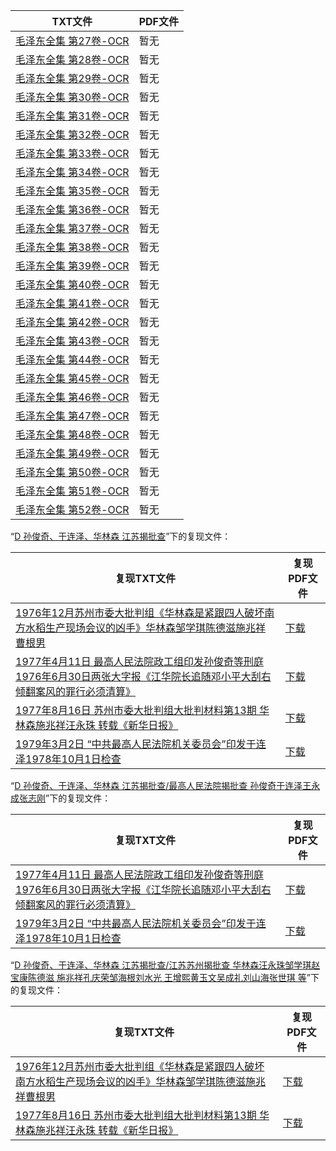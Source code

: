 | TXT文件 | PDF文件 |
| ------- | ------- |
| [毛泽东全集 第27卷-OCR](%E6%AF%9B%E6%B3%BD%E4%B8%9C%E5%85%A8%E9%9B%86%20%E7%AC%AC27%E5%8D%B7-OCR.txt) | 暂无 |
| [毛泽东全集 第28卷-OCR](%E6%AF%9B%E6%B3%BD%E4%B8%9C%E5%85%A8%E9%9B%86%20%E7%AC%AC28%E5%8D%B7-OCR.txt) | 暂无 |
| [毛泽东全集 第29卷-OCR](%E6%AF%9B%E6%B3%BD%E4%B8%9C%E5%85%A8%E9%9B%86%20%E7%AC%AC29%E5%8D%B7-OCR.txt) | 暂无 |
| [毛泽东全集 第30卷-OCR](%E6%AF%9B%E6%B3%BD%E4%B8%9C%E5%85%A8%E9%9B%86%20%E7%AC%AC30%E5%8D%B7-OCR.txt) | 暂无 |
| [毛泽东全集 第31卷-OCR](%E6%AF%9B%E6%B3%BD%E4%B8%9C%E5%85%A8%E9%9B%86%20%E7%AC%AC31%E5%8D%B7-OCR.txt) | 暂无 |
| [毛泽东全集 第32卷-OCR](%E6%AF%9B%E6%B3%BD%E4%B8%9C%E5%85%A8%E9%9B%86%20%E7%AC%AC32%E5%8D%B7-OCR.txt) | 暂无 |
| [毛泽东全集 第33卷-OCR](%E6%AF%9B%E6%B3%BD%E4%B8%9C%E5%85%A8%E9%9B%86%20%E7%AC%AC33%E5%8D%B7-OCR.txt) | 暂无 |
| [毛泽东全集 第34卷-OCR](%E6%AF%9B%E6%B3%BD%E4%B8%9C%E5%85%A8%E9%9B%86%20%E7%AC%AC34%E5%8D%B7-OCR.txt) | 暂无 |
| [毛泽东全集 第35卷-OCR](%E6%AF%9B%E6%B3%BD%E4%B8%9C%E5%85%A8%E9%9B%86%20%E7%AC%AC35%E5%8D%B7-OCR.txt) | 暂无 |
| [毛泽东全集 第36卷-OCR](%E6%AF%9B%E6%B3%BD%E4%B8%9C%E5%85%A8%E9%9B%86%20%E7%AC%AC36%E5%8D%B7-OCR.txt) | 暂无 |
| [毛泽东全集 第37卷-OCR](%E6%AF%9B%E6%B3%BD%E4%B8%9C%E5%85%A8%E9%9B%86%20%E7%AC%AC37%E5%8D%B7-OCR.txt) | 暂无 |
| [毛泽东全集 第38卷-OCR](%E6%AF%9B%E6%B3%BD%E4%B8%9C%E5%85%A8%E9%9B%86%20%E7%AC%AC38%E5%8D%B7-OCR.txt) | 暂无 |
| [毛泽东全集 第39卷-OCR](%E6%AF%9B%E6%B3%BD%E4%B8%9C%E5%85%A8%E9%9B%86%20%E7%AC%AC39%E5%8D%B7-OCR.txt) | 暂无 |
| [毛泽东全集 第40卷-OCR](%E6%AF%9B%E6%B3%BD%E4%B8%9C%E5%85%A8%E9%9B%86%20%E7%AC%AC40%E5%8D%B7-OCR.txt) | 暂无 |
| [毛泽东全集 第41卷-OCR](%E6%AF%9B%E6%B3%BD%E4%B8%9C%E5%85%A8%E9%9B%86%20%E7%AC%AC41%E5%8D%B7-OCR.txt) | 暂无 |
| [毛泽东全集 第42卷-OCR](%E6%AF%9B%E6%B3%BD%E4%B8%9C%E5%85%A8%E9%9B%86%20%E7%AC%AC42%E5%8D%B7-OCR.txt) | 暂无 |
| [毛泽东全集 第43卷-OCR](%E6%AF%9B%E6%B3%BD%E4%B8%9C%E5%85%A8%E9%9B%86%20%E7%AC%AC43%E5%8D%B7-OCR.txt) | 暂无 |
| [毛泽东全集 第44卷-OCR](%E6%AF%9B%E6%B3%BD%E4%B8%9C%E5%85%A8%E9%9B%86%20%E7%AC%AC44%E5%8D%B7-OCR.txt) | 暂无 |
| [毛泽东全集 第45卷-OCR](%E6%AF%9B%E6%B3%BD%E4%B8%9C%E5%85%A8%E9%9B%86%20%E7%AC%AC45%E5%8D%B7-OCR.txt) | 暂无 |
| [毛泽东全集 第46卷-OCR](%E6%AF%9B%E6%B3%BD%E4%B8%9C%E5%85%A8%E9%9B%86%20%E7%AC%AC46%E5%8D%B7-OCR.txt) | 暂无 |
| [毛泽东全集 第47卷-OCR](%E6%AF%9B%E6%B3%BD%E4%B8%9C%E5%85%A8%E9%9B%86%20%E7%AC%AC47%E5%8D%B7-OCR.txt) | 暂无 |
| [毛泽东全集 第48卷-OCR](%E6%AF%9B%E6%B3%BD%E4%B8%9C%E5%85%A8%E9%9B%86%20%E7%AC%AC48%E5%8D%B7-OCR.txt) | 暂无 |
| [毛泽东全集 第49卷-OCR](%E6%AF%9B%E6%B3%BD%E4%B8%9C%E5%85%A8%E9%9B%86%20%E7%AC%AC49%E5%8D%B7-OCR.txt) | 暂无 |
| [毛泽东全集 第50卷-OCR](%E6%AF%9B%E6%B3%BD%E4%B8%9C%E5%85%A8%E9%9B%86%20%E7%AC%AC50%E5%8D%B7-OCR.txt) | 暂无 |
| [毛泽东全集 第51卷-OCR](%E6%AF%9B%E6%B3%BD%E4%B8%9C%E5%85%A8%E9%9B%86%20%E7%AC%AC51%E5%8D%B7-OCR.txt) | 暂无 |
| [毛泽东全集 第52卷-OCR](%E6%AF%9B%E6%B3%BD%E4%B8%9C%E5%85%A8%E9%9B%86%20%E7%AC%AC52%E5%8D%B7-OCR.txt) | 暂无 |

“[D 孙俊奇、于连泽、华林森 江苏揭批查](../D%20%E5%AD%99%E4%BF%8A%E5%A5%87%E3%80%81%E4%BA%8E%E8%BF%9E%E6%B3%BD%E3%80%81%E5%8D%8E%E6%9E%97%E6%A3%AE%20%E6%B1%9F%E8%8B%8F%E6%8F%AD%E6%89%B9%E6%9F%A5)”下的复现文件：

| 复现TXT文件 | 复现PDF文件 |
| ------- | ------- |
| [1976年12月苏州市委大批判组《华林森是紧跟四人破坏南方水稻生产现场会议的凶手》华林森邹学琪陈德滋施兆祥曹根男](../D%20%E5%AD%99%E4%BF%8A%E5%A5%87%E3%80%81%E4%BA%8E%E8%BF%9E%E6%B3%BD%E3%80%81%E5%8D%8E%E6%9E%97%E6%A3%AE%20%E6%B1%9F%E8%8B%8F%E6%8F%AD%E6%89%B9%E6%9F%A5/%E6%B1%9F%E8%8B%8F%E8%8B%8F%E5%B7%9E%E6%8F%AD%E6%89%B9%E6%9F%A5%20%E5%8D%8E%E6%9E%97%E6%A3%AE%E6%B1%AA%E6%B0%B8%E7%8F%A0%E9%82%B9%E5%AD%A6%E7%90%AA%E8%B5%B5%E5%AE%9D%E5%BA%B7%E9%99%88%E5%BE%B7%E6%BB%8B%20%E6%96%BD%E5%85%86%E7%A5%A5%E5%AD%94%E5%BA%86%E8%8D%A3%E9%82%B9%E6%B5%B7%E6%A0%B9%E5%88%98%E6%B0%B4%E5%85%89%20%E7%8E%8B%E5%A2%9E%E7%86%99%E9%BB%84%E7%8E%89%E6%96%87%E5%90%B4%E6%88%90%E7%A4%BC%E5%88%98%E5%B1%B1%E6%B5%B7%E5%BC%A0%E4%B8%96%E7%90%AA%20%E7%AD%89/1976%E5%B9%B412%E6%9C%88%E8%8B%8F%E5%B7%9E%E5%B8%82%E5%A7%94%E5%A4%A7%E6%89%B9%E5%88%A4%E7%BB%84%E3%80%8A%E5%8D%8E%E6%9E%97%E6%A3%AE%E6%98%AF%E7%B4%A7%E8%B7%9F%E5%9B%9B%E4%BA%BA%E7%A0%B4%E5%9D%8F%E5%8D%97%E6%96%B9%E6%B0%B4%E7%A8%BB%E7%94%9F%E4%BA%A7%E7%8E%B0%E5%9C%BA%E4%BC%9A%E8%AE%AE%E7%9A%84%E5%87%B6%E6%89%8B%E3%80%8B%E5%8D%8E%E6%9E%97%E6%A3%AE%E9%82%B9%E5%AD%A6%E7%90%AA%E9%99%88%E5%BE%B7%E6%BB%8B%E6%96%BD%E5%85%86%E7%A5%A5%E6%9B%B9%E6%A0%B9%E7%94%B7.txt) | [下载](../D%20%E5%AD%99%E4%BF%8A%E5%A5%87%E3%80%81%E4%BA%8E%E8%BF%9E%E6%B3%BD%E3%80%81%E5%8D%8E%E6%9E%97%E6%A3%AE%20%E6%B1%9F%E8%8B%8F%E6%8F%AD%E6%89%B9%E6%9F%A5/%E6%B1%9F%E8%8B%8F%E8%8B%8F%E5%B7%9E%E6%8F%AD%E6%89%B9%E6%9F%A5%20%E5%8D%8E%E6%9E%97%E6%A3%AE%E6%B1%AA%E6%B0%B8%E7%8F%A0%E9%82%B9%E5%AD%A6%E7%90%AA%E8%B5%B5%E5%AE%9D%E5%BA%B7%E9%99%88%E5%BE%B7%E6%BB%8B%20%E6%96%BD%E5%85%86%E7%A5%A5%E5%AD%94%E5%BA%86%E8%8D%A3%E9%82%B9%E6%B5%B7%E6%A0%B9%E5%88%98%E6%B0%B4%E5%85%89%20%E7%8E%8B%E5%A2%9E%E7%86%99%E9%BB%84%E7%8E%89%E6%96%87%E5%90%B4%E6%88%90%E7%A4%BC%E5%88%98%E5%B1%B1%E6%B5%B7%E5%BC%A0%E4%B8%96%E7%90%AA%20%E7%AD%89/1976%E5%B9%B412%E6%9C%88%E8%8B%8F%E5%B7%9E%E5%B8%82%E5%A7%94%E5%A4%A7%E6%89%B9%E5%88%A4%E7%BB%84%E3%80%8A%E5%8D%8E%E6%9E%97%E6%A3%AE%E6%98%AF%E7%B4%A7%E8%B7%9F%E5%9B%9B%E4%BA%BA%E7%A0%B4%E5%9D%8F%E5%8D%97%E6%96%B9%E6%B0%B4%E7%A8%BB%E7%94%9F%E4%BA%A7%E7%8E%B0%E5%9C%BA%E4%BC%9A%E8%AE%AE%E7%9A%84%E5%87%B6%E6%89%8B%E3%80%8B%E5%8D%8E%E6%9E%97%E6%A3%AE%E9%82%B9%E5%AD%A6%E7%90%AA%E9%99%88%E5%BE%B7%E6%BB%8B%E6%96%BD%E5%85%86%E7%A5%A5%E6%9B%B9%E6%A0%B9%E7%94%B7.pdf) |
| [1977年4月11日 最高人民法院政工组印发孙俊奇等刑庭1976年6月30日两张大字报《江华院长追随邓小平大刮右倾翻案风的罪行必须清算》](../D%20%E5%AD%99%E4%BF%8A%E5%A5%87%E3%80%81%E4%BA%8E%E8%BF%9E%E6%B3%BD%E3%80%81%E5%8D%8E%E6%9E%97%E6%A3%AE%20%E6%B1%9F%E8%8B%8F%E6%8F%AD%E6%89%B9%E6%9F%A5/%E6%9C%80%E9%AB%98%E4%BA%BA%E6%B0%91%E6%B3%95%E9%99%A2%E6%8F%AD%E6%89%B9%E6%9F%A5%20%E5%AD%99%E4%BF%8A%E5%A5%87%E4%BA%8E%E8%BF%9E%E6%B3%BD%E7%8E%8B%E6%B0%B8%E6%88%90%E5%BC%A0%E5%BF%97%E5%88%9A/1977%E5%B9%B44%E6%9C%8811%E6%97%A5%20%E6%9C%80%E9%AB%98%E4%BA%BA%E6%B0%91%E6%B3%95%E9%99%A2%E6%94%BF%E5%B7%A5%E7%BB%84%E5%8D%B0%E5%8F%91%E5%AD%99%E4%BF%8A%E5%A5%87%E7%AD%89%E5%88%91%E5%BA%AD1976%E5%B9%B46%E6%9C%8830%E6%97%A5%E4%B8%A4%E5%BC%A0%E5%A4%A7%E5%AD%97%E6%8A%A5%E3%80%8A%E6%B1%9F%E5%8D%8E%E9%99%A2%E9%95%BF%E8%BF%BD%E9%9A%8F%E9%82%93%E5%B0%8F%E5%B9%B3%E5%A4%A7%E5%88%AE%E5%8F%B3%E5%80%BE%E7%BF%BB%E6%A1%88%E9%A3%8E%E7%9A%84%E7%BD%AA%E8%A1%8C%E5%BF%85%E9%A1%BB%E6%B8%85%E7%AE%97%E3%80%8B.txt) | [下载](../D%20%E5%AD%99%E4%BF%8A%E5%A5%87%E3%80%81%E4%BA%8E%E8%BF%9E%E6%B3%BD%E3%80%81%E5%8D%8E%E6%9E%97%E6%A3%AE%20%E6%B1%9F%E8%8B%8F%E6%8F%AD%E6%89%B9%E6%9F%A5/%E6%9C%80%E9%AB%98%E4%BA%BA%E6%B0%91%E6%B3%95%E9%99%A2%E6%8F%AD%E6%89%B9%E6%9F%A5%20%E5%AD%99%E4%BF%8A%E5%A5%87%E4%BA%8E%E8%BF%9E%E6%B3%BD%E7%8E%8B%E6%B0%B8%E6%88%90%E5%BC%A0%E5%BF%97%E5%88%9A/1977%E5%B9%B44%E6%9C%8811%E6%97%A5%20%E6%9C%80%E9%AB%98%E4%BA%BA%E6%B0%91%E6%B3%95%E9%99%A2%E6%94%BF%E5%B7%A5%E7%BB%84%E5%8D%B0%E5%8F%91%E5%AD%99%E4%BF%8A%E5%A5%87%E7%AD%89%E5%88%91%E5%BA%AD1976%E5%B9%B46%E6%9C%8830%E6%97%A5%E4%B8%A4%E5%BC%A0%E5%A4%A7%E5%AD%97%E6%8A%A5%E3%80%8A%E6%B1%9F%E5%8D%8E%E9%99%A2%E9%95%BF%E8%BF%BD%E9%9A%8F%E9%82%93%E5%B0%8F%E5%B9%B3%E5%A4%A7%E5%88%AE%E5%8F%B3%E5%80%BE%E7%BF%BB%E6%A1%88%E9%A3%8E%E7%9A%84%E7%BD%AA%E8%A1%8C%E5%BF%85%E9%A1%BB%E6%B8%85%E7%AE%97%E3%80%8B.pdf) |
| [1977年8月16日 苏州市委大批判组大批判材料第13期 华林森施兆祥汪永珠 转载《新华日报》](../D%20%E5%AD%99%E4%BF%8A%E5%A5%87%E3%80%81%E4%BA%8E%E8%BF%9E%E6%B3%BD%E3%80%81%E5%8D%8E%E6%9E%97%E6%A3%AE%20%E6%B1%9F%E8%8B%8F%E6%8F%AD%E6%89%B9%E6%9F%A5/%E6%B1%9F%E8%8B%8F%E8%8B%8F%E5%B7%9E%E6%8F%AD%E6%89%B9%E6%9F%A5%20%E5%8D%8E%E6%9E%97%E6%A3%AE%E6%B1%AA%E6%B0%B8%E7%8F%A0%E9%82%B9%E5%AD%A6%E7%90%AA%E8%B5%B5%E5%AE%9D%E5%BA%B7%E9%99%88%E5%BE%B7%E6%BB%8B%20%E6%96%BD%E5%85%86%E7%A5%A5%E5%AD%94%E5%BA%86%E8%8D%A3%E9%82%B9%E6%B5%B7%E6%A0%B9%E5%88%98%E6%B0%B4%E5%85%89%20%E7%8E%8B%E5%A2%9E%E7%86%99%E9%BB%84%E7%8E%89%E6%96%87%E5%90%B4%E6%88%90%E7%A4%BC%E5%88%98%E5%B1%B1%E6%B5%B7%E5%BC%A0%E4%B8%96%E7%90%AA%20%E7%AD%89/1977%E5%B9%B48%E6%9C%8816%E6%97%A5%20%E8%8B%8F%E5%B7%9E%E5%B8%82%E5%A7%94%E5%A4%A7%E6%89%B9%E5%88%A4%E7%BB%84%E5%A4%A7%E6%89%B9%E5%88%A4%E6%9D%90%E6%96%99%E7%AC%AC13%E6%9C%9F%20%E5%8D%8E%E6%9E%97%E6%A3%AE%E6%96%BD%E5%85%86%E7%A5%A5%E6%B1%AA%E6%B0%B8%E7%8F%A0%20%E8%BD%AC%E8%BD%BD%E3%80%8A%E6%96%B0%E5%8D%8E%E6%97%A5%E6%8A%A5%E3%80%8B.txt) | [下载](../D%20%E5%AD%99%E4%BF%8A%E5%A5%87%E3%80%81%E4%BA%8E%E8%BF%9E%E6%B3%BD%E3%80%81%E5%8D%8E%E6%9E%97%E6%A3%AE%20%E6%B1%9F%E8%8B%8F%E6%8F%AD%E6%89%B9%E6%9F%A5/%E6%B1%9F%E8%8B%8F%E8%8B%8F%E5%B7%9E%E6%8F%AD%E6%89%B9%E6%9F%A5%20%E5%8D%8E%E6%9E%97%E6%A3%AE%E6%B1%AA%E6%B0%B8%E7%8F%A0%E9%82%B9%E5%AD%A6%E7%90%AA%E8%B5%B5%E5%AE%9D%E5%BA%B7%E9%99%88%E5%BE%B7%E6%BB%8B%20%E6%96%BD%E5%85%86%E7%A5%A5%E5%AD%94%E5%BA%86%E8%8D%A3%E9%82%B9%E6%B5%B7%E6%A0%B9%E5%88%98%E6%B0%B4%E5%85%89%20%E7%8E%8B%E5%A2%9E%E7%86%99%E9%BB%84%E7%8E%89%E6%96%87%E5%90%B4%E6%88%90%E7%A4%BC%E5%88%98%E5%B1%B1%E6%B5%B7%E5%BC%A0%E4%B8%96%E7%90%AA%20%E7%AD%89/1977%E5%B9%B48%E6%9C%8816%E6%97%A5%20%E8%8B%8F%E5%B7%9E%E5%B8%82%E5%A7%94%E5%A4%A7%E6%89%B9%E5%88%A4%E7%BB%84%E5%A4%A7%E6%89%B9%E5%88%A4%E6%9D%90%E6%96%99%E7%AC%AC13%E6%9C%9F%20%E5%8D%8E%E6%9E%97%E6%A3%AE%E6%96%BD%E5%85%86%E7%A5%A5%E6%B1%AA%E6%B0%B8%E7%8F%A0%20%E8%BD%AC%E8%BD%BD%E3%80%8A%E6%96%B0%E5%8D%8E%E6%97%A5%E6%8A%A5%E3%80%8B.pdf) |
| [1979年3月2日 “中共最高人民法院机关委员会”印发于连泽1978年10月1日检查](../D%20%E5%AD%99%E4%BF%8A%E5%A5%87%E3%80%81%E4%BA%8E%E8%BF%9E%E6%B3%BD%E3%80%81%E5%8D%8E%E6%9E%97%E6%A3%AE%20%E6%B1%9F%E8%8B%8F%E6%8F%AD%E6%89%B9%E6%9F%A5/%E6%9C%80%E9%AB%98%E4%BA%BA%E6%B0%91%E6%B3%95%E9%99%A2%E6%8F%AD%E6%89%B9%E6%9F%A5%20%E5%AD%99%E4%BF%8A%E5%A5%87%E4%BA%8E%E8%BF%9E%E6%B3%BD%E7%8E%8B%E6%B0%B8%E6%88%90%E5%BC%A0%E5%BF%97%E5%88%9A/1979%E5%B9%B43%E6%9C%882%E6%97%A5%20%E2%80%9C%E4%B8%AD%E5%85%B1%E6%9C%80%E9%AB%98%E4%BA%BA%E6%B0%91%E6%B3%95%E9%99%A2%E6%9C%BA%E5%85%B3%E5%A7%94%E5%91%98%E4%BC%9A%E2%80%9D%E5%8D%B0%E5%8F%91%E4%BA%8E%E8%BF%9E%E6%B3%BD1978%E5%B9%B410%E6%9C%881%E6%97%A5%E6%A3%80%E6%9F%A5.txt) | [下载](../D%20%E5%AD%99%E4%BF%8A%E5%A5%87%E3%80%81%E4%BA%8E%E8%BF%9E%E6%B3%BD%E3%80%81%E5%8D%8E%E6%9E%97%E6%A3%AE%20%E6%B1%9F%E8%8B%8F%E6%8F%AD%E6%89%B9%E6%9F%A5/%E6%9C%80%E9%AB%98%E4%BA%BA%E6%B0%91%E6%B3%95%E9%99%A2%E6%8F%AD%E6%89%B9%E6%9F%A5%20%E5%AD%99%E4%BF%8A%E5%A5%87%E4%BA%8E%E8%BF%9E%E6%B3%BD%E7%8E%8B%E6%B0%B8%E6%88%90%E5%BC%A0%E5%BF%97%E5%88%9A/1979%E5%B9%B43%E6%9C%882%E6%97%A5%20%E2%80%9C%E4%B8%AD%E5%85%B1%E6%9C%80%E9%AB%98%E4%BA%BA%E6%B0%91%E6%B3%95%E9%99%A2%E6%9C%BA%E5%85%B3%E5%A7%94%E5%91%98%E4%BC%9A%E2%80%9D%E5%8D%B0%E5%8F%91%E4%BA%8E%E8%BF%9E%E6%B3%BD1978%E5%B9%B410%E6%9C%881%E6%97%A5%E6%A3%80%E6%9F%A5.pdf) |

“[D 孙俊奇、于连泽、华林森 江苏揭批查/最高人民法院揭批查 孙俊奇于连泽王永成张志刚](../D%20%E5%AD%99%E4%BF%8A%E5%A5%87%E3%80%81%E4%BA%8E%E8%BF%9E%E6%B3%BD%E3%80%81%E5%8D%8E%E6%9E%97%E6%A3%AE%20%E6%B1%9F%E8%8B%8F%E6%8F%AD%E6%89%B9%E6%9F%A5/%E6%9C%80%E9%AB%98%E4%BA%BA%E6%B0%91%E6%B3%95%E9%99%A2%E6%8F%AD%E6%89%B9%E6%9F%A5%20%E5%AD%99%E4%BF%8A%E5%A5%87%E4%BA%8E%E8%BF%9E%E6%B3%BD%E7%8E%8B%E6%B0%B8%E6%88%90%E5%BC%A0%E5%BF%97%E5%88%9A)”下的复现文件：

| 复现TXT文件 | 复现PDF文件 |
| ------- | ------- |
| [1977年4月11日 最高人民法院政工组印发孙俊奇等刑庭1976年6月30日两张大字报《江华院长追随邓小平大刮右倾翻案风的罪行必须清算》](../D%20%E5%AD%99%E4%BF%8A%E5%A5%87%E3%80%81%E4%BA%8E%E8%BF%9E%E6%B3%BD%E3%80%81%E5%8D%8E%E6%9E%97%E6%A3%AE%20%E6%B1%9F%E8%8B%8F%E6%8F%AD%E6%89%B9%E6%9F%A5/%E6%9C%80%E9%AB%98%E4%BA%BA%E6%B0%91%E6%B3%95%E9%99%A2%E6%8F%AD%E6%89%B9%E6%9F%A5%20%E5%AD%99%E4%BF%8A%E5%A5%87%E4%BA%8E%E8%BF%9E%E6%B3%BD%E7%8E%8B%E6%B0%B8%E6%88%90%E5%BC%A0%E5%BF%97%E5%88%9A/1977%E5%B9%B44%E6%9C%8811%E6%97%A5%20%E6%9C%80%E9%AB%98%E4%BA%BA%E6%B0%91%E6%B3%95%E9%99%A2%E6%94%BF%E5%B7%A5%E7%BB%84%E5%8D%B0%E5%8F%91%E5%AD%99%E4%BF%8A%E5%A5%87%E7%AD%89%E5%88%91%E5%BA%AD1976%E5%B9%B46%E6%9C%8830%E6%97%A5%E4%B8%A4%E5%BC%A0%E5%A4%A7%E5%AD%97%E6%8A%A5%E3%80%8A%E6%B1%9F%E5%8D%8E%E9%99%A2%E9%95%BF%E8%BF%BD%E9%9A%8F%E9%82%93%E5%B0%8F%E5%B9%B3%E5%A4%A7%E5%88%AE%E5%8F%B3%E5%80%BE%E7%BF%BB%E6%A1%88%E9%A3%8E%E7%9A%84%E7%BD%AA%E8%A1%8C%E5%BF%85%E9%A1%BB%E6%B8%85%E7%AE%97%E3%80%8B.txt) | [下载](../D%20%E5%AD%99%E4%BF%8A%E5%A5%87%E3%80%81%E4%BA%8E%E8%BF%9E%E6%B3%BD%E3%80%81%E5%8D%8E%E6%9E%97%E6%A3%AE%20%E6%B1%9F%E8%8B%8F%E6%8F%AD%E6%89%B9%E6%9F%A5/%E6%9C%80%E9%AB%98%E4%BA%BA%E6%B0%91%E6%B3%95%E9%99%A2%E6%8F%AD%E6%89%B9%E6%9F%A5%20%E5%AD%99%E4%BF%8A%E5%A5%87%E4%BA%8E%E8%BF%9E%E6%B3%BD%E7%8E%8B%E6%B0%B8%E6%88%90%E5%BC%A0%E5%BF%97%E5%88%9A/1977%E5%B9%B44%E6%9C%8811%E6%97%A5%20%E6%9C%80%E9%AB%98%E4%BA%BA%E6%B0%91%E6%B3%95%E9%99%A2%E6%94%BF%E5%B7%A5%E7%BB%84%E5%8D%B0%E5%8F%91%E5%AD%99%E4%BF%8A%E5%A5%87%E7%AD%89%E5%88%91%E5%BA%AD1976%E5%B9%B46%E6%9C%8830%E6%97%A5%E4%B8%A4%E5%BC%A0%E5%A4%A7%E5%AD%97%E6%8A%A5%E3%80%8A%E6%B1%9F%E5%8D%8E%E9%99%A2%E9%95%BF%E8%BF%BD%E9%9A%8F%E9%82%93%E5%B0%8F%E5%B9%B3%E5%A4%A7%E5%88%AE%E5%8F%B3%E5%80%BE%E7%BF%BB%E6%A1%88%E9%A3%8E%E7%9A%84%E7%BD%AA%E8%A1%8C%E5%BF%85%E9%A1%BB%E6%B8%85%E7%AE%97%E3%80%8B.pdf) |
| [1979年3月2日 “中共最高人民法院机关委员会”印发于连泽1978年10月1日检查](../D%20%E5%AD%99%E4%BF%8A%E5%A5%87%E3%80%81%E4%BA%8E%E8%BF%9E%E6%B3%BD%E3%80%81%E5%8D%8E%E6%9E%97%E6%A3%AE%20%E6%B1%9F%E8%8B%8F%E6%8F%AD%E6%89%B9%E6%9F%A5/%E6%9C%80%E9%AB%98%E4%BA%BA%E6%B0%91%E6%B3%95%E9%99%A2%E6%8F%AD%E6%89%B9%E6%9F%A5%20%E5%AD%99%E4%BF%8A%E5%A5%87%E4%BA%8E%E8%BF%9E%E6%B3%BD%E7%8E%8B%E6%B0%B8%E6%88%90%E5%BC%A0%E5%BF%97%E5%88%9A/1979%E5%B9%B43%E6%9C%882%E6%97%A5%20%E2%80%9C%E4%B8%AD%E5%85%B1%E6%9C%80%E9%AB%98%E4%BA%BA%E6%B0%91%E6%B3%95%E9%99%A2%E6%9C%BA%E5%85%B3%E5%A7%94%E5%91%98%E4%BC%9A%E2%80%9D%E5%8D%B0%E5%8F%91%E4%BA%8E%E8%BF%9E%E6%B3%BD1978%E5%B9%B410%E6%9C%881%E6%97%A5%E6%A3%80%E6%9F%A5.txt) | [下载](../D%20%E5%AD%99%E4%BF%8A%E5%A5%87%E3%80%81%E4%BA%8E%E8%BF%9E%E6%B3%BD%E3%80%81%E5%8D%8E%E6%9E%97%E6%A3%AE%20%E6%B1%9F%E8%8B%8F%E6%8F%AD%E6%89%B9%E6%9F%A5/%E6%9C%80%E9%AB%98%E4%BA%BA%E6%B0%91%E6%B3%95%E9%99%A2%E6%8F%AD%E6%89%B9%E6%9F%A5%20%E5%AD%99%E4%BF%8A%E5%A5%87%E4%BA%8E%E8%BF%9E%E6%B3%BD%E7%8E%8B%E6%B0%B8%E6%88%90%E5%BC%A0%E5%BF%97%E5%88%9A/1979%E5%B9%B43%E6%9C%882%E6%97%A5%20%E2%80%9C%E4%B8%AD%E5%85%B1%E6%9C%80%E9%AB%98%E4%BA%BA%E6%B0%91%E6%B3%95%E9%99%A2%E6%9C%BA%E5%85%B3%E5%A7%94%E5%91%98%E4%BC%9A%E2%80%9D%E5%8D%B0%E5%8F%91%E4%BA%8E%E8%BF%9E%E6%B3%BD1978%E5%B9%B410%E6%9C%881%E6%97%A5%E6%A3%80%E6%9F%A5.pdf) |

“[D 孙俊奇、于连泽、华林森 江苏揭批查/江苏苏州揭批查 华林森汪永珠邹学琪赵宝康陈德滋 施兆祥孔庆荣邹海根刘水光 王增熙黄玉文吴成礼刘山海张世琪 等](../D%20%E5%AD%99%E4%BF%8A%E5%A5%87%E3%80%81%E4%BA%8E%E8%BF%9E%E6%B3%BD%E3%80%81%E5%8D%8E%E6%9E%97%E6%A3%AE%20%E6%B1%9F%E8%8B%8F%E6%8F%AD%E6%89%B9%E6%9F%A5/%E6%B1%9F%E8%8B%8F%E8%8B%8F%E5%B7%9E%E6%8F%AD%E6%89%B9%E6%9F%A5%20%E5%8D%8E%E6%9E%97%E6%A3%AE%E6%B1%AA%E6%B0%B8%E7%8F%A0%E9%82%B9%E5%AD%A6%E7%90%AA%E8%B5%B5%E5%AE%9D%E5%BA%B7%E9%99%88%E5%BE%B7%E6%BB%8B%20%E6%96%BD%E5%85%86%E7%A5%A5%E5%AD%94%E5%BA%86%E8%8D%A3%E9%82%B9%E6%B5%B7%E6%A0%B9%E5%88%98%E6%B0%B4%E5%85%89%20%E7%8E%8B%E5%A2%9E%E7%86%99%E9%BB%84%E7%8E%89%E6%96%87%E5%90%B4%E6%88%90%E7%A4%BC%E5%88%98%E5%B1%B1%E6%B5%B7%E5%BC%A0%E4%B8%96%E7%90%AA%20%E7%AD%89)”下的复现文件：

| 复现TXT文件 | 复现PDF文件 |
| ------- | ------- |
| [1976年12月苏州市委大批判组《华林森是紧跟四人破坏南方水稻生产现场会议的凶手》华林森邹学琪陈德滋施兆祥曹根男](../D%20%E5%AD%99%E4%BF%8A%E5%A5%87%E3%80%81%E4%BA%8E%E8%BF%9E%E6%B3%BD%E3%80%81%E5%8D%8E%E6%9E%97%E6%A3%AE%20%E6%B1%9F%E8%8B%8F%E6%8F%AD%E6%89%B9%E6%9F%A5/%E6%B1%9F%E8%8B%8F%E8%8B%8F%E5%B7%9E%E6%8F%AD%E6%89%B9%E6%9F%A5%20%E5%8D%8E%E6%9E%97%E6%A3%AE%E6%B1%AA%E6%B0%B8%E7%8F%A0%E9%82%B9%E5%AD%A6%E7%90%AA%E8%B5%B5%E5%AE%9D%E5%BA%B7%E9%99%88%E5%BE%B7%E6%BB%8B%20%E6%96%BD%E5%85%86%E7%A5%A5%E5%AD%94%E5%BA%86%E8%8D%A3%E9%82%B9%E6%B5%B7%E6%A0%B9%E5%88%98%E6%B0%B4%E5%85%89%20%E7%8E%8B%E5%A2%9E%E7%86%99%E9%BB%84%E7%8E%89%E6%96%87%E5%90%B4%E6%88%90%E7%A4%BC%E5%88%98%E5%B1%B1%E6%B5%B7%E5%BC%A0%E4%B8%96%E7%90%AA%20%E7%AD%89/1976%E5%B9%B412%E6%9C%88%E8%8B%8F%E5%B7%9E%E5%B8%82%E5%A7%94%E5%A4%A7%E6%89%B9%E5%88%A4%E7%BB%84%E3%80%8A%E5%8D%8E%E6%9E%97%E6%A3%AE%E6%98%AF%E7%B4%A7%E8%B7%9F%E5%9B%9B%E4%BA%BA%E7%A0%B4%E5%9D%8F%E5%8D%97%E6%96%B9%E6%B0%B4%E7%A8%BB%E7%94%9F%E4%BA%A7%E7%8E%B0%E5%9C%BA%E4%BC%9A%E8%AE%AE%E7%9A%84%E5%87%B6%E6%89%8B%E3%80%8B%E5%8D%8E%E6%9E%97%E6%A3%AE%E9%82%B9%E5%AD%A6%E7%90%AA%E9%99%88%E5%BE%B7%E6%BB%8B%E6%96%BD%E5%85%86%E7%A5%A5%E6%9B%B9%E6%A0%B9%E7%94%B7.txt) | [下载](../D%20%E5%AD%99%E4%BF%8A%E5%A5%87%E3%80%81%E4%BA%8E%E8%BF%9E%E6%B3%BD%E3%80%81%E5%8D%8E%E6%9E%97%E6%A3%AE%20%E6%B1%9F%E8%8B%8F%E6%8F%AD%E6%89%B9%E6%9F%A5/%E6%B1%9F%E8%8B%8F%E8%8B%8F%E5%B7%9E%E6%8F%AD%E6%89%B9%E6%9F%A5%20%E5%8D%8E%E6%9E%97%E6%A3%AE%E6%B1%AA%E6%B0%B8%E7%8F%A0%E9%82%B9%E5%AD%A6%E7%90%AA%E8%B5%B5%E5%AE%9D%E5%BA%B7%E9%99%88%E5%BE%B7%E6%BB%8B%20%E6%96%BD%E5%85%86%E7%A5%A5%E5%AD%94%E5%BA%86%E8%8D%A3%E9%82%B9%E6%B5%B7%E6%A0%B9%E5%88%98%E6%B0%B4%E5%85%89%20%E7%8E%8B%E5%A2%9E%E7%86%99%E9%BB%84%E7%8E%89%E6%96%87%E5%90%B4%E6%88%90%E7%A4%BC%E5%88%98%E5%B1%B1%E6%B5%B7%E5%BC%A0%E4%B8%96%E7%90%AA%20%E7%AD%89/1976%E5%B9%B412%E6%9C%88%E8%8B%8F%E5%B7%9E%E5%B8%82%E5%A7%94%E5%A4%A7%E6%89%B9%E5%88%A4%E7%BB%84%E3%80%8A%E5%8D%8E%E6%9E%97%E6%A3%AE%E6%98%AF%E7%B4%A7%E8%B7%9F%E5%9B%9B%E4%BA%BA%E7%A0%B4%E5%9D%8F%E5%8D%97%E6%96%B9%E6%B0%B4%E7%A8%BB%E7%94%9F%E4%BA%A7%E7%8E%B0%E5%9C%BA%E4%BC%9A%E8%AE%AE%E7%9A%84%E5%87%B6%E6%89%8B%E3%80%8B%E5%8D%8E%E6%9E%97%E6%A3%AE%E9%82%B9%E5%AD%A6%E7%90%AA%E9%99%88%E5%BE%B7%E6%BB%8B%E6%96%BD%E5%85%86%E7%A5%A5%E6%9B%B9%E6%A0%B9%E7%94%B7.pdf) |
| [1977年8月16日 苏州市委大批判组大批判材料第13期 华林森施兆祥汪永珠 转载《新华日报》](../D%20%E5%AD%99%E4%BF%8A%E5%A5%87%E3%80%81%E4%BA%8E%E8%BF%9E%E6%B3%BD%E3%80%81%E5%8D%8E%E6%9E%97%E6%A3%AE%20%E6%B1%9F%E8%8B%8F%E6%8F%AD%E6%89%B9%E6%9F%A5/%E6%B1%9F%E8%8B%8F%E8%8B%8F%E5%B7%9E%E6%8F%AD%E6%89%B9%E6%9F%A5%20%E5%8D%8E%E6%9E%97%E6%A3%AE%E6%B1%AA%E6%B0%B8%E7%8F%A0%E9%82%B9%E5%AD%A6%E7%90%AA%E8%B5%B5%E5%AE%9D%E5%BA%B7%E9%99%88%E5%BE%B7%E6%BB%8B%20%E6%96%BD%E5%85%86%E7%A5%A5%E5%AD%94%E5%BA%86%E8%8D%A3%E9%82%B9%E6%B5%B7%E6%A0%B9%E5%88%98%E6%B0%B4%E5%85%89%20%E7%8E%8B%E5%A2%9E%E7%86%99%E9%BB%84%E7%8E%89%E6%96%87%E5%90%B4%E6%88%90%E7%A4%BC%E5%88%98%E5%B1%B1%E6%B5%B7%E5%BC%A0%E4%B8%96%E7%90%AA%20%E7%AD%89/1977%E5%B9%B48%E6%9C%8816%E6%97%A5%20%E8%8B%8F%E5%B7%9E%E5%B8%82%E5%A7%94%E5%A4%A7%E6%89%B9%E5%88%A4%E7%BB%84%E5%A4%A7%E6%89%B9%E5%88%A4%E6%9D%90%E6%96%99%E7%AC%AC13%E6%9C%9F%20%E5%8D%8E%E6%9E%97%E6%A3%AE%E6%96%BD%E5%85%86%E7%A5%A5%E6%B1%AA%E6%B0%B8%E7%8F%A0%20%E8%BD%AC%E8%BD%BD%E3%80%8A%E6%96%B0%E5%8D%8E%E6%97%A5%E6%8A%A5%E3%80%8B.txt) | [下载](../D%20%E5%AD%99%E4%BF%8A%E5%A5%87%E3%80%81%E4%BA%8E%E8%BF%9E%E6%B3%BD%E3%80%81%E5%8D%8E%E6%9E%97%E6%A3%AE%20%E6%B1%9F%E8%8B%8F%E6%8F%AD%E6%89%B9%E6%9F%A5/%E6%B1%9F%E8%8B%8F%E8%8B%8F%E5%B7%9E%E6%8F%AD%E6%89%B9%E6%9F%A5%20%E5%8D%8E%E6%9E%97%E6%A3%AE%E6%B1%AA%E6%B0%B8%E7%8F%A0%E9%82%B9%E5%AD%A6%E7%90%AA%E8%B5%B5%E5%AE%9D%E5%BA%B7%E9%99%88%E5%BE%B7%E6%BB%8B%20%E6%96%BD%E5%85%86%E7%A5%A5%E5%AD%94%E5%BA%86%E8%8D%A3%E9%82%B9%E6%B5%B7%E6%A0%B9%E5%88%98%E6%B0%B4%E5%85%89%20%E7%8E%8B%E5%A2%9E%E7%86%99%E9%BB%84%E7%8E%89%E6%96%87%E5%90%B4%E6%88%90%E7%A4%BC%E5%88%98%E5%B1%B1%E6%B5%B7%E5%BC%A0%E4%B8%96%E7%90%AA%20%E7%AD%89/1977%E5%B9%B48%E6%9C%8816%E6%97%A5%20%E8%8B%8F%E5%B7%9E%E5%B8%82%E5%A7%94%E5%A4%A7%E6%89%B9%E5%88%A4%E7%BB%84%E5%A4%A7%E6%89%B9%E5%88%A4%E6%9D%90%E6%96%99%E7%AC%AC13%E6%9C%9F%20%E5%8D%8E%E6%9E%97%E6%A3%AE%E6%96%BD%E5%85%86%E7%A5%A5%E6%B1%AA%E6%B0%B8%E7%8F%A0%20%E8%BD%AC%E8%BD%BD%E3%80%8A%E6%96%B0%E5%8D%8E%E6%97%A5%E6%8A%A5%E3%80%8B.pdf) |
